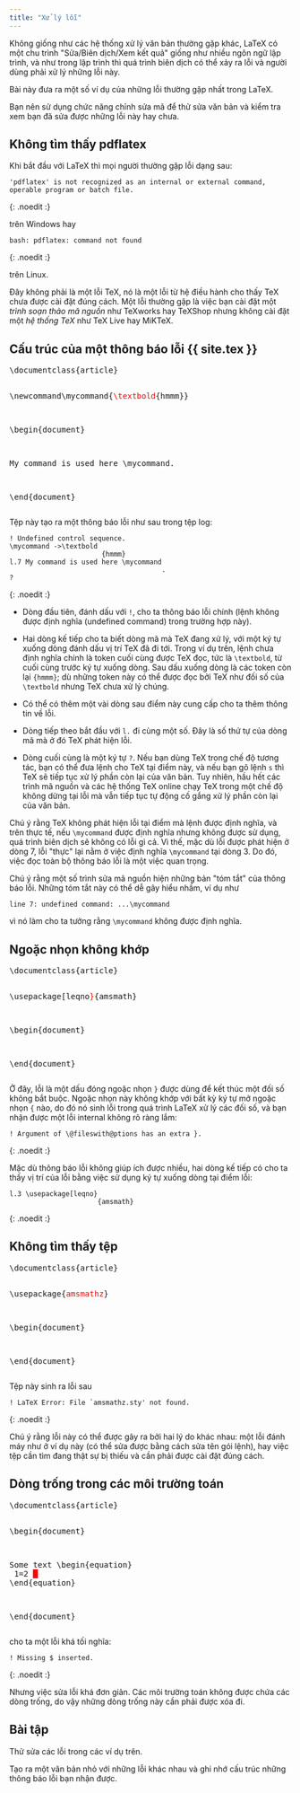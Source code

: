 ```yaml
---
title: "Xử lý lỗi"
---
```


Không giống như các hệ thống xử lý văn bản thường gặp khác, LaTeX có một chu
trình "Sửa/Biên dịch/Xem kết quả" giống như nhiều ngôn ngữ lập trình, và như
trong lập trình thì quá trình biên dịch có thể xảy ra lỗi và người dùng phải xử
lý những lỗi này.

Bài này đưa ra một số ví dụ của những lỗi thường gặp nhất trong LaTeX.

Bạn nên sử dụng chức năng chỉnh sửa mã để thử sửa văn bản và kiểm tra xem bạn đã
sửa được những lỗi này hay chưa.

## Không tìm thấy pdflatex

Khi bắt đầu với LaTeX thì mọi người thường gặp lỗi dạng sau:

```
'pdflatex' is not recognized as an internal or external command,
operable program or batch file.
```
{: .noedit :}

trên Windows hay

```
bash: pdflatex: command not found
```
{: .noedit :}

trên Linux.

Đây không phải là một lỗi TeX, nó là một lỗi từ hệ điều hành cho thấy TeX chưa
được cài đặt đúng cách. Một lỗi thường gặp là việc bạn cài đặt một _trình soạn
thảo mã nguồn_ như TeXworks hay TeXShop nhưng không cài đặt một _hệ thống TeX_
như TeX Live hay MiKTeX.

## Cấu trúc của một thông báo lỗi {{ site.tex }}

<div class="highlight">
<pre>
\documentclass{article}

\newcommand\mycommand{<span style="color:red">\textbold</span>{hmmm}}

\begin{document}

My command is used here \mycommand.

\end{document}
</pre>
</div>

Tệp này tạo ra một thông báo lỗi như sau trong tệp log:

```
! Undefined control sequence.
\mycommand ->\textbold 
                       {hmmm}
l.7 My command is used here \mycommand
                                      .
? 
```
{: .noedit :}

* Dòng đầu tiên, đánh dấu với `!`, cho ta thông báo lỗi chính (lệnh không được
  định nghĩa (undefined command) trong trường hợp này).
* Hai dòng kế tiếp cho ta biết dòng mã mà TeX đang xử lý, với một ký tự xuống
  dòng đánh dấu vị trí TeX đã đi tới. Trong ví dụ trên, lệnh chưa định nghĩa
  chính là token cuối cùng được TeX đọc, tức là `\textbold`, từ cuối cùng trước
  ký tự xuống dòng. Sau dấu xuống dòng là các token còn lại `{hmmm}`; dù những
  token này có thể được đọc bởi TeX như đối số của `\textbold` nhưng TeX chưa xử
  lý chúng.
* Có thể có thêm một vài dòng sau điểm này cung cấp cho ta thêm thông tin về lỗi.
* Dòng tiếp theo bắt đầu với `l.` đi cùng một số. Đây là số thứ tự của dòng mã
  mà ở đó TeX phát hiện lỗi.

* Dòng cuối cùng là một ký tự `?`. Nếu bạn dùng TeX trong chế độ tương tác, bạn
  có thể đưa lệnh cho TeX tại điểm này, và nếu bạn gõ lệnh `s` thì TeX sẽ tiếp
  tục xử lý phần còn lại của văn bản. Tuy nhiên, hầu hết các trình mã nguồn và
  các hệ thống TeX online chạy TeX trong một chế độ không dừng tại lỗi mà vẫn
  tiếp tục tự động cố gắng xử lý phần còn lại của văn bản.

Chú ý rằng TeX không phát hiện lỗi tại điểm mà lệnh được định nghĩa, và trên
thực tế, nếu `\mycommand` được định nghĩa nhưng không được sử dụng, quá trình
biên dịch sẽ không có lỗi gì cả. Vì thế, mặc dù lỗi được phát hiện ở dòng 7, lỗi
"thực" lại nằm ở việc định nghĩa `\mycommand` tại dòng 3. Do đó, việc đọc toàn
bộ thông báo lỗi là một việc quan trọng.

Chú ý rằng một số trình sửa mã nguồn hiện những bản "tóm tắt" của thông báo lỗi.
Những tóm tắt này có thể dễ gây hiểu nhầm, ví dụ như

`line 7: undefined command: ...\mycommand`

vì nó làm cho ta tưởng rằng `\mycommand` không được định nghĩa.


## Ngoặc nhọn không khớp

<div class="highlight">
<pre>
\documentclass{article}

\usepackage[leqno<span style="color:red">}</span>{amsmath}

\begin{document}

\end{document}
</pre>
</div>

Ở đây, lỗi là một dấu đóng ngoặc nhọn `}` được dùng để kết thúc một đối số không
bắt buộc. Ngoặc nhọn này không khớp với bất kỳ ký tự mở ngoặc nhọn `{` nào, do
đó nó sinh lỗi trong quá trình LaTeX xử lý các đối số, và bạn nhận được một lỗi
internal không rõ ràng lắm:

```
! Argument of \@fileswith@ptions has an extra }.
```
{: .noedit :}

Mặc dù thông báo lỗi không giúp ích được nhiều, hai dòng kế tiếp có cho ta thấy
vị trí của lỗi bằng việc sử dụng ký tự xuống dòng tại điểm lỗi:

```
l.3 \usepackage[leqno}
                      {amsmath}
```
{: .noedit :}


## Không tìm thấy tệp

<div class="highlight">
<pre>
\documentclass{article}

\usepackage{<span style="color:red">amsmathz</span>}

\begin{document}

\end{document}
</pre>
</div>

Tệp này sinh ra lỗi sau

```
! LaTeX Error: File `amsmathz.sty' not found.
```
{: .noedit :}

Chú ý rằng lỗi này có thể được gây ra bởi hai lý do khác nhau: một lỗi đánh máy
như ở ví dụ này (có thể sửa được bằng cách sửa tên gói lệnh), hay việc tệp cần
tìm đang thật sự bị thiếu và cần phải được cài đặt đúng cách.

## Dòng trống trong các môi trường toán

<div class="highlight">
<pre>
\documentclass{article}

\begin{document}

Some text
\begin{equation}
<span style="background-color:red">      </span>
  1=2
<span style="background-color:red">      </span>
\end{equation}

\end{document}
</pre>
</div>

cho ta một lỗi khá tối nghĩa:

```
! Missing $ inserted.
```
{: .noedit :}

Nhưng việc sửa lỗi khá đơn giản. Các môi trường toán không được chứa các dòng
trống, do vậy những dòng trống này cần phải được xóa đi.

## Bài tập

Thử sửa các lỗi trong các ví dụ trên.

Tạo ra một văn bản nhỏ với những lỗi khác nhau và ghi nhớ cấu trúc những thông
báo lỗi bạn nhận được.

